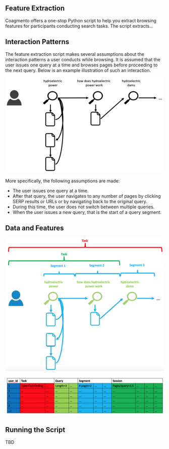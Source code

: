 ## Feature Extraction ##

Coagmento offers a one-stop Python script to help you extract browsing features for participants conducting search tasks. The script extracts...

## Interaction Patterns ##

The feature extraction script makes several assumptions about the interaction patterns a user conducts while browsing. It is assumed that the user issues one query at a time and browses pages before proceeding to the next query. Below is an example illustration of such an interaction.

![Interaction Patterns](img/interaction.png)

More specifically, the following assumptions are made:

* The user issues one query at a time.
* After that query, the user navigates to any number of pages by clicking SERP results or URLs or by navigating back to the original query.
* During this time, the user does not switch between multiple queries.
* When the user issues a new query, that is the start of a query segment.

## Data and Features ##

![Colored Interactions](img/interactioncolored.png)

![Colored Interactions](img/featuretable.png)

## Running the Script ##

TBD